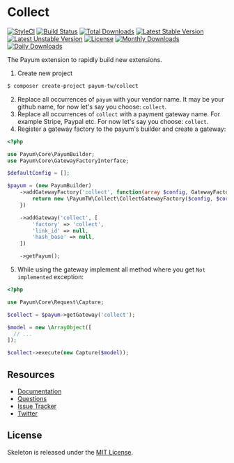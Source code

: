 # Collect

[![StyleCI](https://styleci.io/repos/75824304/shield?style=flat)](https://styleci.io/repos/75824304)
[![Build Status](https://travis-ci.org/recca0120/payum-collect.svg)](https://travis-ci.org/recca0120/payum-collect)
[![Total Downloads](https://poser.pugx.org/payum-tw/collect/d/total.svg)](https://packagist.org/packages/payum-tw/collect)
[![Latest Stable Version](https://poser.pugx.org/payum-tw/collect/v/stable.svg)](https://packagist.org/packages/payum-tw/collect)
[![Latest Unstable Version](https://poser.pugx.org/payum-tw/collect/v/unstable.svg)](https://packagist.org/packages/payum-tw/collect)
[![License](https://poser.pugx.org/payum-tw/collect/license.svg)](https://packagist.org/packages/payum-tw/collect)
[![Monthly Downloads](https://poser.pugx.org/payum-tw/collect/d/monthly)](https://packagist.org/packages/payum-tw/collect)
[![Daily Downloads](https://poser.pugx.org/payum-tw/collect/d/daily)](https://packagist.org/packages/payum-tw/collect)

The Payum extension to rapidly build new extensions.

1. Create new project

```bash
$ composer create-project payum-tw/collect
```

2. Replace all occurrences of `payum` with your vendor name. It may be your github name, for now let's say you choose: `collect`.
3. Replace all occurrences of `collect` with a payment gateway name. For example Stripe, Paypal etc. For now let's say you choose: `collect`.
4. Register a gateway factory to the payum's builder and create a gateway:

```php
<?php

use Payum\Core\PayumBuilder;
use Payum\Core\GatewayFactoryInterface;

$defaultConfig = [];

$payum = (new PayumBuilder)
    ->addGatewayFactory('collect', function(array $config, GatewayFactoryInterface $coreGatewayFactory) {
        return new \PayumTW\Collect\CollectGatewayFactory($config, $coreGatewayFactory);
    })

    ->addGateway('collect', [
        'factory' => 'collect',
        'link_id' => null,
        'hash_base' => null,
    ])

    ->getPayum();
```

5. While using the gateway implement all method where you get `Not implemented` exception:

```php
<?php

use Payum\Core\Request\Capture;

$collect = $payum->getGateway('collect');

$model = new \ArrayObject([
  // ...
]);

$collect->execute(new Capture($model));
```

## Resources

* [Documentation](https://github.com/Payum/Payum/blob/master/src/Payum/Core/Resources/docs/index.md)
* [Questions](http://stackoverflow.com/questions/tagged/payum)
* [Issue Tracker](https://github.com/Payum/Payum/issues)
* [Twitter](https://twitter.com/payumphp)

## License

Skeleton is released under the [MIT License](LICENSE).
